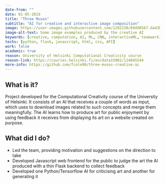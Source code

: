 ```yaml
---
date-from: ""
date: 01-05-2019
title: "Three Muses"
subtitle: "AI for creative and interactive image composition"
image: https://user-images.githubusercontent.com/1292230/69498567-da43b900-0ef1-11ea-8a0b-556955783955.png
image-alt-text: Some image examples produced by the creative AI
keywords: [creative, computation, AI, ML, CNN, interactiveML, teamwork]
techs: [python, flask, javascript, html, css, API]
work: false
academic: true
reason: University of Helsinki Computational Creativity course
reason-link: https://courses.helsinki.fi/en/data15002/124845544
more-info: https://github.com/fcole90/three-muses-creative-ai
---
```


## What is it?
Project developed for the Computational Creativity course of the University of Helsinki. 
It consists of an AI that receives a couple of words as input, 
which uses to download images related to such concepts and merge them meaningfully. 
The AI learns how to produce art for public enjoyment by using feedback it receives 
from displaying its art on a website created on purpose.

## What did I do?
- Led the team, providing motivation and suggestions on the direction to take 
- Developed Javascript web frontend for the public to judge the art the AI produced 
  with a thin Flask backend to collect feedback
- Developed one Python/Tensorflow AI for criticising art and another for generating it
